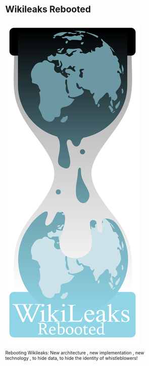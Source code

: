 # Wikileaks Rebooted

![wikileaks_rebooted](https://raw.githubusercontent.com/TadavomnisT/Wikileaks_Rebooted/main/Documentation/Images/wikileaks_rebooted.png)

Rebooting Wikileaks: New architecture , new implementation , new technology , to hide data, to hide the identity of whistleblowers!
